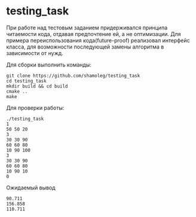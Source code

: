 # testing_task

При работе над тестовым заданием придерживался принципа читаемости кода, отдавая предпочтение ей, а не оптимизации.
Для примера переиспользования кода(future-proof) реализовал интерфейс класса, для возможности последующей замены алгоритма в зависимости от нужд.

Для сборки выполнить команды:
```
git clone https://github.com/shamoleg/testing_task
cd testing_task
mkdir build && cd build
cmake ..
make
```

Для проверки работы:
```
./testing_task
1
50 50 20
3
30 30 90
60 60 80
10 90 100
3
30 30 90
60 60 80
10 90 10
0
```
Ожидаемый вывод
```
90.711
156.858
110.711
```
